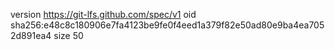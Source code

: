 version https://git-lfs.github.com/spec/v1
oid sha256:e48c8c180906e7fa4123be9fe0f4eed1a379f82e50ad80e9ba4ea7052d891ea4
size 50
